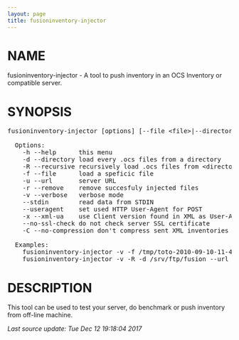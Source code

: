 ```yaml
---
layout: page
title: fusioninventory-injector
---
```

<style>
.post-content h2 { font-weight: bold ; margin: 1.5rem 0; }
.post-content h1:before { content: ''; }
.post-content h2:before { content: ''; }
.post-content h3:before { content: ''; }
</style>
<!-- begin man -->

# NAME

fusioninventory-injector - A tool to push inventory in an OCS Inventory or compatible server.


# SYNOPSIS

<pre>fusioninventory-injector [options] [--file &#60;file&#62;|--directory &#60;directory&#62;|--stdin|--useragent &#60;user-agent&#62;]

  Options:
    -h --help      this menu
    -d --directory load every .ocs files from a directory
    -R --recursive recursively load .ocs files from &#60;directory&#62;
    -f --file      load a speficic file
    -u --url       server URL
    -r --remove    remove succesfuly injected files
    -v --verbose   verbose mode
    --stdin        read data from STDIN
    --useragent    set used HTTP User-Agent for POST
    -x --xml-ua    use Client version found in XML as User-Agent for POST
    --no-ssl-check do not check server SSL certificate
    -C --no-compression don&#39;t compress sent XML inventories

  Examples:
    fusioninventory-injector -v -f /tmp/toto-2010-09-10-11-42-22.ocs --url https://login:pw@server/plugins/fusioninventory/
    fusioninventory-injector -v -R -d /srv/ftp/fusion --url https://login:pw@glpi-server/plugins/fusioninventory/</pre>

# DESCRIPTION

This tool can be used to test your server, do benchmark or push inventory from off-line machine.


<em class='post-meta'>Last source update: Tue Dec 12 19:18:04 2017</em>
<!-- end man -->
